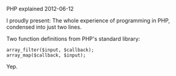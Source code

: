 PHP explained
2012-06-12

I proudly present: The whole experience of programming in PHP, condensed into just two lines.

Two function definitions from PHP's standard library:

    array_filter($input, $callback);
    array_map($callback, $input);

Yep.